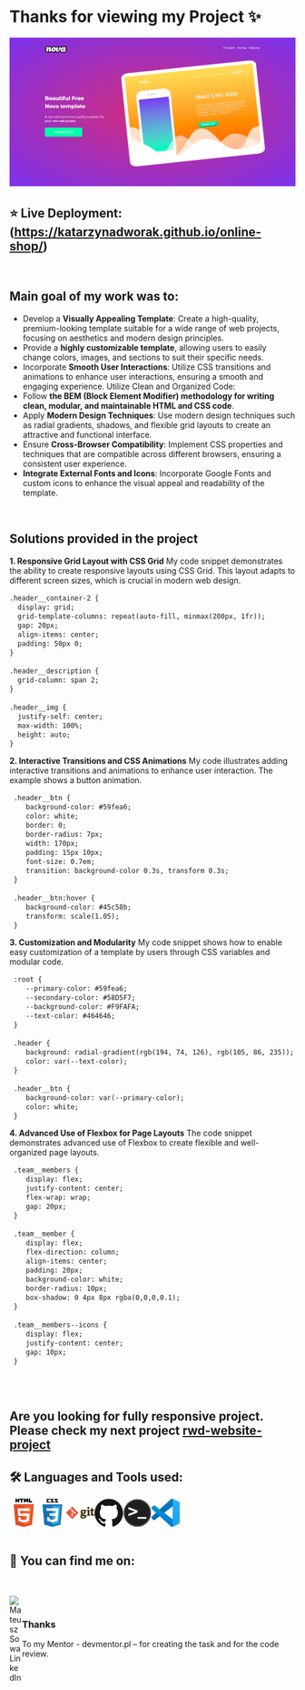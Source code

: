 # Thanks for viewing my Project ✨

![ a main page screenshot](./images/screen2.png)
<br />

## :star: Live Deployment: (https://katarzynadworak.github.io/online-shop/)
<br />

## Main goal of my work was to:
- Develop a **Visually Appealing Template**: Create a high-quality, premium-looking template suitable for a wide range of web projects, focusing on aesthetics and modern design principles.
- Provide a **highly customizable template**, allowing users to easily change colors, images, and sections to suit their specific needs.
- Incorporate **Smooth User Interactions**: Utilize CSS transitions and animations to enhance user interactions, ensuring a smooth and engaging experience. Utilize Clean and Organized Code:
- Follow **the BEM (Block Element Modifier) methodology for writing clean, modular, and maintainable HTML and CSS code**.
- Apply **Modern Design Techniques**: Use modern design techniques such as radial gradients, shadows, and flexible grid layouts to create an attractive and functional interface.
- Ensure **Cross-Browser Compatibility**: Implement CSS properties and techniques that are compatible across different browsers, ensuring a consistent user experience.
- **Integrate External Fonts and Icons**: Incorporate Google Fonts and custom icons to enhance the visual appeal and readability of the template.
<br />

## Solutions provided in the project
**1. Responsive Grid Layout with CSS Grid** My code snippet demonstrates the ability to create responsive layouts using CSS Grid. This layout adapts to different screen sizes, which is crucial in modern web design.

    .header__container-2 {
      display: grid;
      grid-template-columns: repeat(auto-fill, minmax(200px, 1fr));
      gap: 20px;
      align-items: center;
      padding: 50px 0;
    }

    .header__description {
      grid-column: span 2;
    }

    .header__img {
      justify-self: center;
      max-width: 100%;
      height: auto;
    }

**2. Interactive Transitions and CSS Animations** My code illustrates adding interactive transitions and animations to enhance user interaction. The example shows a button animation.

     .header__btn {
        background-color: #59fea6;
        color: white;
        border: 0;
        border-radius: 7px;
        width: 170px;
        padding: 15px 10px;
        font-size: 0.7em;
        transition: background-color 0.3s, transform 0.3s;
     }
    
     .header__btn:hover {
        background-color: #45c58b;
        transform: scale(1.05);
     }

**3. Customization and Modularity** My code snippet shows how to enable easy customization of a template by users through CSS variables and modular code.

     :root {
        --primary-color: #59fea6;
        --secondary-color: #58D5F7;
        --background-color: #F9FAFA;
        --text-color: #464646;
     }
    
     .header {
        background: radial-gradient(rgb(194, 74, 126), rgb(105, 86, 235));
        color: var(--text-color);
     }
    
     .header__btn {
        background-color: var(--primary-color);
        color: white;
     }

**4. Advanced Use of Flexbox for Page Layouts** The code snippet demonstrates advanced use of Flexbox to create flexible and well-organized page layouts.

     .team__members {
        display: flex;
        justify-content: center;
        flex-wrap: wrap;
        gap: 20px;
     }
    
     .team__member {
        display: flex;
        flex-direction: column;
        align-items: center;
        padding: 20px;
        background-color: white;
        border-radius: 10px;
        box-shadow: 0 4px 8px rgba(0,0,0,0.1);
     }
    
     .team__members--icons {
        display: flex;
        justify-content: center;
        gap: 10px;
     }

<br />
<br />

## Are you looking for fully responsive project. Please check my next project [rwd-website-project](https://github.com/KatarzynaDworak/rwd-website-project)

## 🛠️ Languages and Tools used: 


<img align="left" alt="HTML5" width="50px" src="https://raw.githubusercontent.com/github/explore/80688e429a7d4ef2fca1e82350fe8e3517d3494d/topics/html/html.png" />

<img align="left" alt="CSS3" width="50px" src="https://raw.githubusercontent.com/github/explore/80688e429a7d4ef2fca1e82350fe8e3517d3494d/topics/css/css.png" />

<img align="left" alt="Git" width="50px" src="https://raw.githubusercontent.com/github/explore/80688e429a7d4ef2fca1e82350fe8e3517d3494d/topics/git/git.png" />

<img align="left" alt="GitHub" width="50px" src="https://raw.githubusercontent.com/github/explore/78df643247d429f6cc873026c0622819ad797942/topics/github/github.png" />

<img align="left" alt="Terminal" width="50px" src="https://raw.githubusercontent.com/github/explore/80688e429a7d4ef2fca1e82350fe8e3517d3494d/topics/terminal/terminal.png" />

<img align="left" alt="Visual Studio Code" width="50px" src="https://raw.githubusercontent.com/github/explore/80688e429a7d4ef2fca1e82350fe8e3517d3494d/topics/visual-studio-code/visual-studio-code.png" />

<br />
<br />
<br />
<br />

## :blue_heart:  You can find me on:
<br/>

[<img align="left" alt="Mateusz Sowa LinkedIn" width="22px" src="https://cdn.jsdelivr.net/npm/simple-icons@v3/icons/linkedin.svg" />](https://www.linkedin.com/in/katarzynadworakk/)

 
<br />

### Thanks
To my Mentor - devmentor.pl – for creating the task and for the code review.
